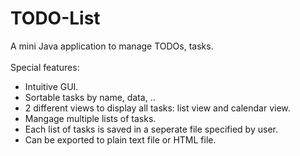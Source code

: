 TODO-List
=========

A mini Java application to manage TODOs, tasks.
<br/><br/>
Special features:
<ul>
  <li>Intuitive GUI.</li>
  <li>Sortable tasks by name, data, ..</li>
  <li>2 different views to display all tasks: list view and calendar view.</li>
  <li>Mangage multiple lists of tasks.</li>
  <li>Each list of tasks is saved in a seperate file specified by user.</li>
  <li>Can be exported to plain text file or HTML file.</li>
</ul>
